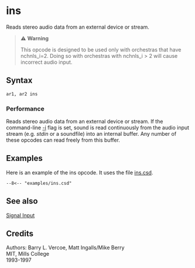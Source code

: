 <!--
id:ins
category:Signal I/O:Signal Input
-->
# ins
Reads stereo audio data from an external device or stream.

> :warning: **Warning**
>
> This opcode is designed to be used only with orchestras that have nchnls_i=2. Doing so with orchestras with nchnls_i &gt; 2 will cause incorrect audio input.

## Syntax
``` csound-orc
ar1, ar2 ins
```

### Performance

Reads stereo audio data from an external device or stream. If the command-line [-i](../../) flag is set, sound is read continuously from the audio input stream (e.g. _stdin_ or a soundfile) into an internal buffer. Any number of these opcodes can read freely from this buffer.

## Examples

Here is an example of the ins opcode. It uses the file [ins.csd](../../examples/ins.csd).

``` csound-csd title="Example of the ins opcode." linenums="1"
--8<-- "examples/ins.csd"
```

## See also

[Signal Input](../../sigio/input)

## Credits

Authors: Barry L. Vercoe, Matt Ingalls/Mike Berry<br>
MIT, Mills College<br>
1993-1997<br>
